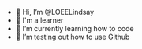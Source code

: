 - 👋 Hi, I’m @LOEELindsay
- 👀 I'm a learner
- 🌱 I’m currently learning how to code 
- 💞️ I’m testing out how to use Github

<!---
LOEELindsay/LOEELindsay is a ✨ special ✨ repository because its `README.md` (this file) appears on your GitHub profile.
You can click the Preview link to take a look at your changes.
--->
